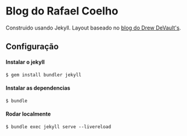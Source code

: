 # Blog do Rafael Coelho

Construido usando Jekyll. Layout baseado no
[blog do Drew DeVault's](https://drewdevault.com/).

## Configuração

#### Instalar o jekyll

```
$ gem install bundler jekyll
```

#### Instalar as dependencias

```
$ bundle
```

#### Rodar localmente

```
$ bundle exec jekyll serve --livereload
```